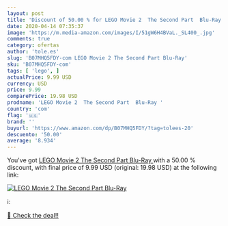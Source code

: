 ```yaml
---
layout: post
title: 'Discount of 50.00 % for LEGO Movie 2  The Second Part  Blu-Ray '
date: 2020-04-14 07:35:37
image: 'https://m.media-amazon.com/images/I/51gW6H4BVaL._SL400_.jpg'
comments: true
category: ofertas
author: 'tole.es'
slug: 'B07MHQ5FDY-com LEGO Movie 2 The Second Part Blu-Ray'
sku: 'B07MHQ5FDY-com'
tags: [ 'lego', ]
actualPrice: 9.99 USD
currency: USD
price: 9.99
comparePrice: 19.98 USD
prodname: 'LEGO Movie 2  The Second Part  Blu-Ray '
country: 'com'
flag: '🇺🇸'
brand: ''
buyurl: 'https://www.amazon.com/dp/B07MHQ5FDY/?tag=tolees-20'
descuento: '50.00'
average: '8.934'
---
```


You've got [LEGO Movie 2  The Second Part  Blu-Ray ](https://www.amazon.com/dp/B07MHQ5FDY/?tag=tolees-20) with a  50.00 % discount, with final price of 9.99 USD (original: 19.98 USD) at the following link:

[![LEGO Movie 2  The Second Part  Blu-Ray ](https://m.media-amazon.com/images/I/51gW6H4BVaL._SL400_.jpg)](https://www.amazon.com/dp/B07MHQ5FDY/?tag=tolees-20)

ℹ️:


[🛒 Check the deal!!](https://www.amazon.com/dp/B07MHQ5FDY/?tag=tolees-20)
